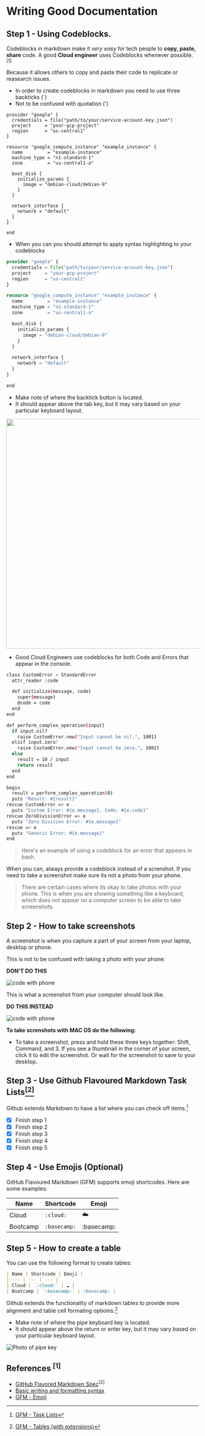 # Writing Good Documentation


## Step 1 - Using Codeblocks.

Codeblocks in markdown make it *very easy* for tech people to **copy, paste, share** code. 
A good __Cloud engineer__ uses Codeblocks whenever possible. <sup>[1]</sup>

Because it allows others to copy and paste their code to replicate or reasearch issues.


 - In order to create codeblocks in markdown you need to use three backticks (`)
 - Not to be confused with quotation (')

```
provider "google" {
  credentials = file("path/to/your/service-account-key.json")
  project     = "your-gcp-project"
  region      = "us-central1"
}

resource "google_compute_instance" "example_instance" {
  name         = "example-instance"
  machine_type = "n1-standard-1"
  zone         = "us-central1-a"

  boot_disk {
    initialize_params {
      image = "debian-cloud/debian-9"
    }
  }

  network_interface {
    network = "default"
  }
}

end
```

- When you can you should attempt to apply syntax highlighting to your codeblocks

``` terraform
provider "google" {
  credentials = file("path/to/your/service-account-key.json")
  project     = "your-gcp-project"
  region      = "us-central1"
}

resource "google_compute_instance" "example_instance" {
  name         = "example-instance"
  machine_type = "n1-standard-1"
  zone         = "us-central1-a"

  boot_disk {
    initialize_params {
      image = "debian-cloud/debian-9"
    }
  }

  network_interface {
    network = "default"
  }
}

end
```
- Make note of where the backtick button is located.
- It should appear above the tab key, but it may vary based on your particular keyboard layout.

<img width="600px" src="https://github.com/marmolejor/github-docs-example/assets/56137995/08448cfc-99ea-4e95-a961-57b233e53173" />

- Good Cloud Engineers use codeblocks for both Code and Errors that appear in the console.

``` bash
class CustomError < StandardError
  attr_reader :code

  def initialize(message, code)
    super(message)
    @code = code
  end
end

def perform_complex_operation(input)
  if input.nil?
    raise CustomError.new("Input cannot be nil.", 1001)
  elsif input.zero?
    raise CustomError.new("Input cannot be zero.", 1002)
  else
    result = 10 / input
    return result
  end
end

begin
  result = perform_complex_operation(0)
  puts "Result: #{result}"
rescue CustomError => e
  puts "Custom Error: #{e.message}, Code: #{e.code}"
rescue ZeroDivisionError => e
  puts "Zero Division Error: #{e.message}"
rescue => e
  puts "Generic Error: #{e.message}"
end
```
>Here's an example of using a codeblock for an error that appears in bash.

When you can, always provide a codeblock instead of a screnshot.
If you need to take a screenshot make sure its not a photo from your phone.

> There are certain cases where its okay to take photos with your phone. This is when you are showing something like a keyboard, which does not appear on a computer screen to be able to take screenshots.


## Step 2 - How to take screenshots

A screenshot is when you capture a part of your screen from your laptop, desktop or phone.

This is not to be confused with taking a photo with your phone:

**DON'T DO THIS**

![code with phone](assets/code.jpeg)

This is what a screenshot from your computer should look like.

**DO THIS INSTEAD**

![code with phone](assets/screenshot.jpeg)

**To take screnshots with MAC OS do the following:**

- To take a screenshot, press and hold these three keys together: Shift, Command, and 3. If you see a thumbnail in the corner of your screen, click it to edit the screenshot. Or wait for the screenshot to save to your desktop.


## Step 3 - Use Github Flavoured Markdown Task Lists[<sup>[2]</sup>](#references) 

Github extends Markdown to have a list where you can check off items.[^1]

- [x] Finish step 1
- [x] Finish step 2
- [x] Finish step 3
- [x] Finish step 4
- [x] Finish step 5

## Step 4 - Use Emojis (Optional)

GitHub Flavoured Markdown (GFM) supports emoji shortcodes.
Here are some examples:


| Name | Shortcode | Emoji |
| --- | --- | --- |
| Cloud | `:cloud:` | ☁️ |
| Bootcamp | `:basecamp:` | :basecamp: |

## Step 5 - How to create a table 

You can use the following format to create tables:

``` markdown
| Name | Shortcode | Emoji |
| --- | --- | --- |
| Cloud | `:cloud:` | ☁️ |
| Bootcamp | `:basecamp:` | :basecamp: |
```
Github extends the functionality of markdown tables to provide more alignment and table cell formating optioins.[^2]

- Make note of where the pipe keyboard key is located.
- It should appear above the return or enter key, but it may vary based on your particular keyboard layout.

![Photo of pipe key](assets/pipe.jpg)

## References <sup>[1]</sup>

- [GitHub Flavored Markdown Spec](https://github.github.com/gfm/)<sup>[2]</sup>
- [Basic writing and formatting syntax](https://docs.github.com/en/get-started/writing-on-github/getting-started-with-writing-and-formatting-on-github/basic-writing-and-formatting-syntax)
- [GFM - Emoji](https://github.com/ikatyang/emoji-cheat-sheet)
[^1]:[GFM - Task Lists](https://docs.github.com/en/get-started/writing-on-github/getting-started-with-writing-and-formatting-on-github/basic-writing-and-formatting-syntax#task-lists)
[^2]:[GFM - Tables (with extensions)](https://github.github.com/gfm/#tables-extension-)



